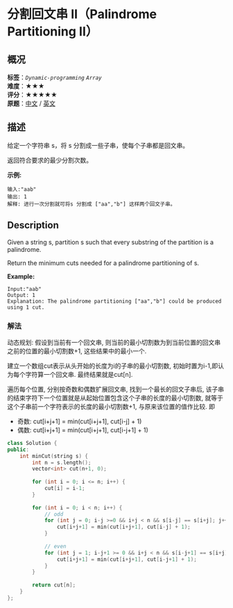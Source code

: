 # 分割回文串 II（Palindrome Partitioning II）
## 概况
**标签**：*`Dynamic-programming`*  *`Array`*<br>
**难度**：★★★<br>
**评分**：★★★★★<br>
**原题**：[中文](https://leetcode-cn.com/problems/palindrome-partitioning-ii) / [英文](https://leetcode.com/problems/palindrome-partitioning-ii)

## 描述
给定一个字符串 s，将 s 分割成一些子串，使每个子串都是回文串。

返回符合要求的最少分割次数。

**示例:**
```
输入:"aab"
输出: 1
解释: 进行一次分割就可将s 分割成 ["aa","b"] 这样两个回文子串。
```

## Description
Given a string s, partition s such that every substring of the partition is a palindrome.

Return the minimum cuts needed for a palindrome partitioning of s.

**Example:**
```
Input:"aab"
Output: 1
Explanation: The palindrome partitioning ["aa","b"] could be produced using 1 cut.
```

### 解法
动态规划: 假设到当前有一个回文串, 则当前的最小切割数为到当前位置的回文串之前的位置的最小切割数+1, 这些结果中的最小一个.

建立一个数组cut表示从头开始的长度为i的子串的最小切割数, 初始时置为i-1,即认为每个字符算一个回文串. 最终结果就是cut[n].

遍历每个位置, 分别按奇数和偶数扩展回文串, 找到一个最长的回文子串后, 该子串的结束字符下一个位置就是从起始位置包含这个子串的长度的最小切割数, 
就等于这个子串前一个字符表示的长度的最小切割数+1, 与原来该位置的值作比较. 即

- 奇数: cut[i+j+1] = min(cut[i+j+1], cut[i-j] + 1)
- 偶数: cut[i+j+1] = min(cut[i+j+1], cut[i-j+1] + 1)

```c++
class Solution {
public:
    int minCut(string s) {
        int n = s.length();
        vector<int> cut(n+1, 0);
        
        for (int i = 0; i <= n; i++) {
            cut[i] = i-1;
        }
        
        for (int i = 0; i < n; i++) {
            // odd
            for (int j = 0; i-j >=0 && i+j < n && s[i-j] == s[i+j]; j++) {
                cut[i+j+1] = min(cut[i+j+1], cut[i-j] + 1);
            }
            
            // even
            for (int j = 1; i-j+1 >= 0 && i+j < n && s[i-j+1] == s[i+j]; j++) {
                cut[i+j+1] = min(cut[i+j+1], cut[i-j+1] + 1);
            }
        }
        
        return cut[n];
    }
};
```